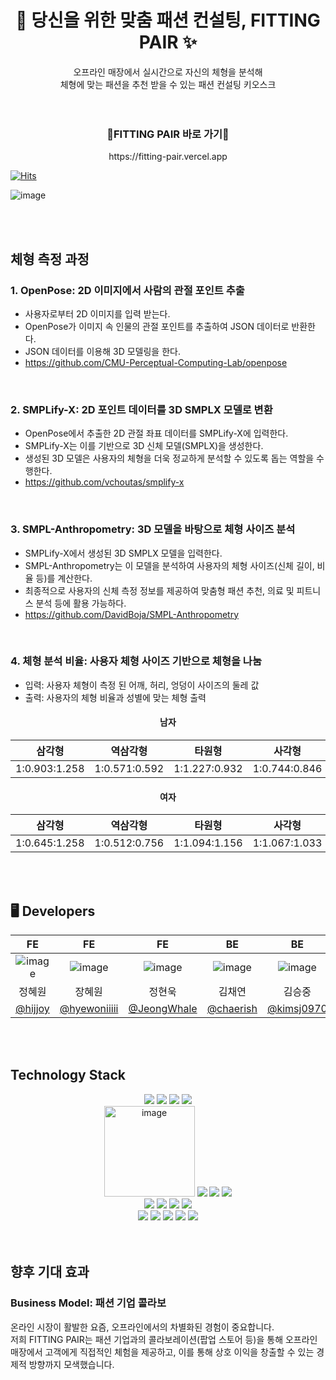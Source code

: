 <div align="center">
<h1>👚 당신을 위한 맞춤 패션 컨설팅, FITTING PAIR ✨</h1>
오프라인 매장에서 실시간으로 자신의 체형을 분석해<br>체형에 맞는 패션을 추천 받을 수 있는 패션 컨설팅 키오스크
</div>
<br/><br/>

<div align="center">
<h3>🔽FITTING PAIR 바로 가기🔽</h3>
https://fitting-pair.vercel.app
</div>

[![Hits](https://hits.seeyoufarm.com/api/count/incr/badge.svg?url=https%3A%2F%2Fgithub.com%2FFitting-Pair%2FFrontEnd&count_bg=%2379C83D&title_bg=%23555555&icon=&icon_color=%23E7E7E7&title=hits&edge_flat=false)](https://hits.seeyoufarm.com)

![image](https://github.com/user-attachments/assets/4b25af4a-48f1-4a39-bd18-aa428416dbb3)

<br/><br/>

## 체형 측정 과정
### 1. OpenPose: 2D 이미지에서 사람의 관절 포인트 추출
  - 사용자로부터 2D 이미지를 입력 받는다.
  - OpenPose가 이미지 속 인물의 관절 포인트를 추출하여 JSON 데이터로 반환한다.
  - JSON 데이터를 이용해 3D 모델링을 한다.
  - https://github.com/CMU-Perceptual-Computing-Lab/openpose
<br>

### 2. SMPLify-X: 2D 포인트 데이터를 3D SMPLX 모델로 변환
  - OpenPose에서 추출한 2D 관절 좌표 데이터를 SMPLify-X에 입력한다.
  - SMPLify-X는 이를 기반으로 3D 신체 모델(SMPLX)을 생성한다.
  - 생성된 3D 모델은 사용자의 체형을 더욱 정교하게 분석할 수 있도록 돕는 역할을 수행한다.
  - https://github.com/vchoutas/smplify-x
<br>

### 3. SMPL-Anthropometry: 3D 모델을 바탕으로 체형 사이즈 분석
  - SMPLify-X에서 생성된 3D SMPLX 모델을 입력한다.
  - SMPL-Anthropometry는 이 모델을 분석하여 사용자의 체형 사이즈(신체 길이, 비율 등)를 계산한다.
  - 최종적으로 사용자의 신체 측정 정보를 제공하여 맞춤형 패션 추천, 의료 및 피트니스 분석 등에 활용 가능하다.
  - https://github.com/DavidBoja/SMPL-Anthropometry
<br>

### 4. 체형 분석 비율: 사용자 체형 사이즈 기반으로 체형을 나눔
  - 입력: 사용자 체형이 측정 된 어깨, 허리, 엉덩이 사이즈의 둘레 값
  - 출력: 사용자의 체형 비율과 성별에 맞는 체형 출력
 
<div align="center">
<h4>남자</h4>

|삼각형 | 역삼각형 | 타원형 | 사각형 | 사다리꼴형 | 
| :---: | :---: | :---: | :---: | :---: |
|1:0.903:1.258|1:0.571:0.592|1:1.227:0.932|1:0.744:0.846|1:0.705:0.773|
</div>

<div align="center">
<h4>여자</h4>

|삼각형 | 역삼각형 | 타원형 | 사각형 | 모래시계형 | 
| :---: | :---: | :---: | :---: | :---: |
|1:0.645:1.258|1:0.512:0.756|1:1.094:1.156|1:1.067:1.033|1:0.463:0.805|
</div>
<br/><br/>

## 🖥️ Developers
<div align="center">

|FE | FE | FE | BE | BE | 
| :---: | :---: | :---: | :---: | :---: |
|![image](https://github.com/user-attachments/assets/f9c64ee7-e6de-49ad-a19a-78279b5ca15e)|![image](https://github.com/user-attachments/assets/252ca103-5b9b-4988-b2e7-0daf9421a52f)|![image](https://github.com/user-attachments/assets/b9d9f063-fc86-4c73-9c22-5fc87a892ee8)|![image](https://github.com/user-attachments/assets/8d168991-4f5d-4ed2-8e9b-4626a7351e14)|![image](https://github.com/user-attachments/assets/05c76d25-c0c3-4e68-9793-28cfbe5413af)|
|정혜원|장혜원|정현욱|김채연|김승중|
|   [@hijjoy](https://github.com/hijjoy)   |  [@hyewoniiiii](https://github.com/hyewoniiiii)     |  [@JeongWhale](https://github.com/JeongWhale)     | [@chaerish](https://github.com/chaerish)     |  [@kimsj0970](https://github.com/kimsj0970)     | 
</div>

<br/><br/>

## Technology Stack
<div align=center> 
  <img src="https://img.shields.io/badge/TypeScript-007ACC?style=for-the-badge&logo=typescript&logoColor=white"> 
  <img src="https://img.shields.io/badge/styled--components-DB7093?style=for-the-badge&logo=styled-components&logoColor=white">
  <img src="https://img.shields.io/badge/prettier-1A2C34?style=for-the-badge&logo=prettier&logoColor=F7BA3E"> 
  <img src="https://img.shields.io/badge/ESLint-4B3263?style=for-the-badge&logo=eslint&logoColor=white">
  <br>
  
  <img width="145" alt="image" src="https://github.com/user-attachments/assets/dade43e3-c0ab-46da-9798-92d2e61c87b7">
  <img src="https://img.shields.io/badge/ZustandStudy-000000?style=for-the-badge&logo=zustandstudy&logoColor=white">
  <img src="https://img.shields.io/badge/MediaPipe-0097A7?style=for-the-badge&logo=mediapipe&logoColor=white">
  <img src="https://img.shields.io/badge/ReactWebcam-728E9B?style=for-the-badge&logo=react&logoColor=white">
  <br>

  <img src="https://img.shields.io/badge/Spring-6DB33F?style=for-the-badge&logo=spring&logoColor=white">
  <img src="https://img.shields.io/badge/MySQL-00000F?style=for-the-badge&logo=mysql&logoColor=white">
  <img src="https://img.shields.io/badge/AmazonS3-E85C33?style=for-the-badge&logo=amazon&logoColor=white">
  <img src="https://img.shields.io/badge/FastAPI-009688?style=for-the-badge&logo=fastapi&logoColor=white">
  <br>
  
  <img src="https://img.shields.io/badge/Cloudflare-F38020?style=for-the-badge&logo=Cloudflare&logoColor=white"> 
  <img src="https://img.shields.io/badge/docker-%230db7ed.svg?style=for-the-badge&logo=docker&logoColor=white">
  <img src="https://img.shields.io/badge/GitHub-100000?style=for-the-badge&logo=github&logoColor=white">
  <img src="https://img.shields.io/badge/GitHub_Actions-2088FF?style=for-the-badge&logo=github-actions&logoColor=white">
  <img src="https://img.shields.io/badge/git-F05032?style=for-the-badge&logo=git&logoColor=white">
  <br>
  
</div>
<br/><br/>

## 향후 기대 효과
<h3>Business Model: 패션 기업 콜라보</h3>

온라인 시장이 활발한 요즘, 오프라인에서의 차별화된 경험이 중요합니다.<br>
저희 FITTING PAIR는 패션 기업과의 콜라보레이션(팝업 스토어 등)을 통해 오프라인 매장에서 고객에게 직접적인 체험을 제공하고, 이를 통해 상호 이익을 창출할 수 있는 경제적 방향까지 모색했습니다.
